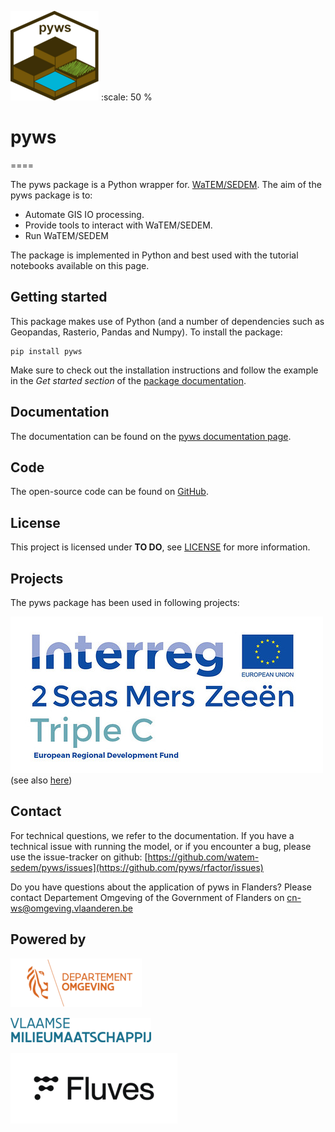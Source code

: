 ![image](docs/_static/png/logo_pyws.png)
 :scale: 50 %

# pyws
====

The pyws package is a Python wrapper for.
[WaTEM/SEDEM](https://watem-sedem.github.io/watem-sedem/).
The aim of the pyws package is to:

 - Automate GIS IO processing.
 - Provide tools to interact with WaTEM/SEDEM.
 - Run WaTEM/SEDEM

The package is implemented in Python and best used with the tutorial
notebooks available on this page.

## Getting started

This package makes use of Python (and a number of dependencies such as
Geopandas, Rasterio, Pandas and Numpy). To install the package:

```
pip install pyws
```

Make sure to check out the installation instructions and follow the example in
the _Get started section_ of the [package documentation](https://watem-sedem.github.io/pyws/).

## Documentation

The documentation can be found on the
[pyws documentation page](http://watem-sedem.github.io/pyws).

## Code
The open-source code can be found on
[GitHub](https://github.com/watem-sedem/pyws/).

## License
This project is licensed under **TO DO**, see
[LICENSE](./LICENSE) for more information.

## Projects
The pyws package has been used in following projects:

![image](docs/_static/png/projects/tripleC.jpg) (see also [here](https://www.interreg2seas.eu/en/triple-c))



Contact
-------
For technical questions, we refer to the documentation. If you have a
technical issue with running the model, or if you encounter a bug, please
use the issue-tracker on github:
[https://github.com/watem-sedem/pyws/issues](https://github.com/pyws/rfactor/issues)

Do you have questions about the application of pyws in Flanders? Please
contact Departement Omgeving of the Government of Flanders on
cn-ws@omgeving.vlaanderen.be

Powered by
----------

![image](docs/_static/png/DepartementOmgeving_logo.png)

![image](docs/_static/png/VMM_logo.png)

![image](docs/_static/png/fluves_logo.png)
